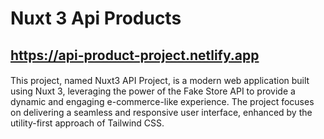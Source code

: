 # Nuxt 3 Api Products 

## https://api-product-project.netlify.app

#### 
 This project, named Nuxt3 API Project, is a modern web application built using Nuxt 3, leveraging the power of the Fake Store API to provide a dynamic and engaging e-commerce-like experience. The project focuses on delivering a seamless and responsive user interface, enhanced by the utility-first approach of Tailwind CSS.
